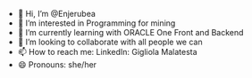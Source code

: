 - 👋 Hi, I’m @Enjerubea
- 👀 I’m interested in Programming for mining
- 🌱 I’m currently learning with ORACLE One Front and Backend
- 💞️ I’m looking to collaborate with all people we can
- 📫 How to reach me: LinkedIn: Gigliola Malatesta
- 😄 Pronouns: she/her

<!---
Enjerubea/Enjerubea is a ✨ special ✨ repository because its `README.md` (this file) appears on your GitHub profile.
You can click the Preview link to take a look at your changes.
--->
